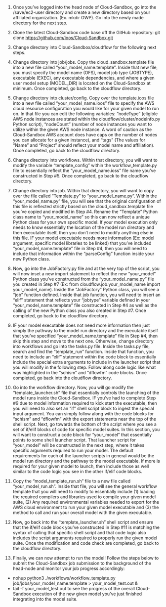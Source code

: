 1.	Once you’ve logged into the head node of Cloud-Sandbox, go into the /save/ec2-user directory and create a new directory based on your affiliated organization. (Ex. mkdir OWP). Go into the newly made directory for the next step.

2.	Clone the latest Cloud-Sandbox code base off the GitHub repository: git clone https://github.com/ioos/Cloud-Sandbox.git

3.	Change directory into Cloud-Sandbox/cloudflow for the following next steps.

4.	Change directory into job/jobs. Copy the cloud_sandbox.template file into  a new file called “your_model_name.template”. Inside that new file, you must specify the model name (OFS), model job type (JOBTYPE), executable (EXEC), any executable dependencies, and where a given user model setup (MODEL_DIR) is located on the Cloud-Sandbox at minimum. Once completed, go back to the cloudflow directory.

5.	Change directory into cluster/config. Copy over the template.ioos file into a new file called “your_model_name.ioos” file to specify the AWS cloud resource configuration you would like for your given model to run on. In that file you can edit the following variables: “nodeType” (eligible AWS node instances are stated within the cloudflow/cluster/nodeInfo.py Python script), “nodeCount” (number of node instances you want to utilize within the given AWS node instance. A word of caution as the Cloud-Sandbox AWS account does have caps on the number of nodes you can allocate for a given instance), and “tags” (The values for “Name” and “Project” should reflect your model name and affiliation). Once completed, go back to the cloudflow directory.

6.	Change directory into workflows. Within that directory, you will want to modify the variable “template_config” within the workflow_template.py file to essentially reflect the “your_model_name.ioss” file name you’ve constructed in Step #5. Once completed, go back to the cloudflow directory.

7.	Change directory into job. Within that directory, you will want to copy over the file called “Template.py” to “your_model_name.py”. Within the “your_model_name.py” file, you will see that the original configuration of this file is reflected strictly based on the cloud_sandbox.template file you’ve copied and modified in Step #4. Rename the “Template” Python class name to “your_model_name” so this can now reflect a unique Python class for your own specific model. If your model execution only needs to know essentially the location of the model run directory and then executable itself, then you don’t need to modify anything else in this file. IF your model executable needs more information (Ex: model argument, specific model libraries to be linked) that you’ve included “your_model_name.template” file in Step #4, then you will need to include that information within the “parseConfig” function inside your new Python class. 

8.	Now, go into the JobFactory.py file and at the very top of the script, you will now inset a new import statement to reflect the new “your_model” Python class you’ve constructed from the “your_model_name.py” file you created in Step #7 (Ex: from cloudflow.job.your_model_name import your_model_name). Inside the “JobFactory” Python class, you will see a “job” function defined. Inside that job function, you will need to insert an “elif” statement that reflects your “jobtype” variable defined in your “your_model_name.template” file constructed in Step #4 as well as the calling of the new Python class you also created in Step #7. Once completed, go back to the cloudflow directory. 

9.	IF your model executable does not need more information then just simply the pathway to the model run directory and the executable itself that you’ve specified “your_model_name.template” file in Step #4, then skip this step and move to the next one. Otherwise, change directory into workflows and go into the tasks.py file. Inside the tasks.py file, search and find the “template_run” function. Inside that function, you need to include an “elif” statement within the code block to essentially include the special extra arguments to include in the launcher script that you will modify in the following step. Follow along code logic like what was highlighted in the “schism” and “dflowfm” code blocks. Once completed, go back into the cloudflow directory.

10.	Go into the workflow directory. Now, you will go modify the “template_launcher.sh” file that essentially controls the launching of the model runs inside the Cloud-Sandbox. IF you’ve had to complete Step #9 due to model information required to kick start the executable, then you will need to also set an “if” shell script block to ingest the special input argument. You can simply follow along with the code blocks for “schism” and “dflowfm” with the export statements near the top of the shell script. Next, go towards the bottom of the script where you see a set of if/elif blocks of code for specific model suites. In this section, you will want to construct a code block for “your_model” that essentially points to some shell launcher script. That launcher script for “your_model” will be constructed in the next step, where it takes specific arguments required to run your model. The default requirements for each of the launcher scripts in general would be the model run directory and the pathway to the model executable. If more is required for your given model to launch, then include those as well similar to the code logic you see in the other if/elif code blocks.

11.	Copy the “model_template_run.sh” file to a new file called “your_model_run.sh”. Inside that file, you will see the general workflow template that you will need to modify to essentially include (1) loading the required compilers and libraries used to compile your given model suite, (2) Any required environmental variables needed to export for the AWS cloud environment to run your given model executable and (3) the method to call and run your overall model with the given executable. 

12.	Now, go back into the “template_launcher.sh” shell script and ensure that the if/elif code block you’ve constructed in Step #11 is matching the syntax of calling that specific shell script and that code logic also includes the script arguments required to properly run the given model suite. Once the modification and code check are completed, go back to the cloudflow directory.

13.	Finally, we can now attempt to run the model! Follow the steps below to submit the Cloud-Sandbox job submission to the background of the head-node and monitor your job progress accordingly:
* nohup python3 ./workflows/workflow_template.py job/jobs/your_model_name.template > your_model_test.out &
* tail -f your_model_test.out to see the progress of the overall Cloud-Sandbox execution of the new given model you’ve just finished integrating into the model suite. 
